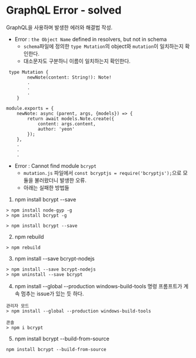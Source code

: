 # GraphQL Error - solved
GraphQL을 사용하며 발생한 에러와 해결법 작성.   

* Error : `the Object Name` defined in resolvers, but not in schema
    - `schema`파일에 정의한 `type Mutation`의 object와 `mutation`이 일치하는지 확인한다.
    - 대소문자도 구분하니 이름이 일치하는지 확인한다.
```
 type Mutation {
        newNote(content: String!): Note!
        .
        .
        .
    }
```
```
module.exports = {
    newNote: async (parent, args, {models}) => {
        return await models.Note.create({
            content: args.content,
            author: 'yeon'
        });
    },
    .
    .
    .
```

* Error : Cannot find module `bcrypt`
    - `mutation.js` 파일에서 `const bcryptjs = require('bcryptjs');`으로 모듈을 불러왔더니 발생한 오류.
    - 아래는 실패한 방법들

1. npm install bcrypt --save
```
> npm install node-gyp -g
> npm install bcrypt -g

> npm install bcrypt --save
```

2. npm rebuild
```
> npm rebuild
```

3. npm install --save bcrypt-nodejs
```
> npm install --save bcrypt-nodejs
> npm uninstall --save bcrypt
```

4. npm install --global --production windows-build-tools
명령 프롬프트가 계속 멈추는 issue가 있는 듯 하다. 
```
관리자 모드
> npm install --global --production windows-build-tools

콘솔
> npm i bcrypt
```

5. npm install bcrypt --build-from-source
```
npm install bcrypt --build-from-source
```

